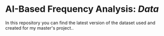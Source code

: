 # AI-Based Frequency Analysis: *Data*
In this repository you can find the latest version of the dataset used and created for my master's project..
